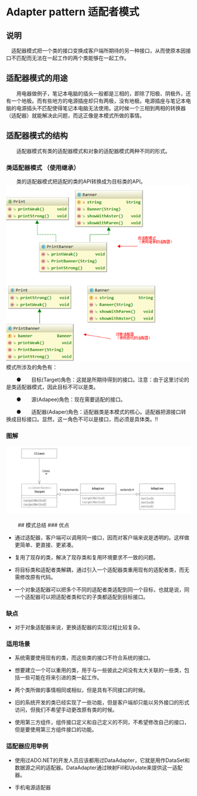 # Adapter pattern 适配者模式

## 说明
　适配器模式把一个类的接口变换成客户端所期待的另一种接口，从而使原本因接口不匹配而无法在一起工作的两个类能够在一起工作。

## 适配器模式的用途
　　用电器做例子，笔记本电脑的插头一般都是三相的，即除了阳极、阴极外，还有一个地极。而有些地方的电源插座却只有两极，没有地极。电源插座与笔记本电脑的电源插头不匹配使得笔记本电脑无法使用。这时候一个三相到两相的转换器（适配器）就能解决此问题，而这正像是本模式所做的事情。

## 适配器模式的结构
　　适配器模式有类的适配器模式和对象的适配器模式两种不同的形式。

### 类适配器模式 （使用继承）
　　类的适配器模式把适配的类的API转换成为目标类的API。
![image](https://github.com/Tojian/Design_pattern_Java/blob/master/adapterPattern/src/main/resources/Templates/images/1515335420(1).jpg)
　　模式所涉及的角色有：

　　●　　目标(Target)角色：这就是所期待得到的接口。注意：由于这里讨论的是类适配器模式，因此目标不可以是类。

　　●　　源(Adapee)角色：现在需要适配的接口。

　　●　　适配器(Adaper)角色：适配器类是本模式的核心。适配器把源接口转换成目标接口。显然，这一角色不可以是接口，而必须是具体类。!!
　　
### 图解
<div align="center"> <img src="../images//adpater1.png" width=""/> </div><br>
　　
## 模式总结
### 优点

* 通过适配器，客户端可以调用同一接口，因而对客户端来说是透明的。这样做更简单、更直接、更紧凑。

* 复用了现存的类，解决了现存类和复用环境要求不一致的问题。

* 将目标类和适配者类解耦，通过引入一个适配器类重用现有的适配者类，而无需修改原有代码。

* 一个对象适配器可以把多个不同的适配者类适配到同一个目标，也就是说，同一个适配器可以把适配者类和它的子类都适配到目标接口。

### 缺点

* 对于对象适配器来说，更换适配器的实现过程比较复杂。

### 适用场景

* 系统需要使用现有的类，而这些类的接口不符合系统的接口。

* 想要建立一个可以重用的类，用于与一些彼此之间没有太大关联的一些类，包括一些可能在将来引进的类一起工作。

* 两个类所做的事情相同或相似，但是具有不同接口的时候。

* 旧的系统开发的类已经实现了一些功能，但是客户端却只能以另外接口的形式访问，但我们不希望手动更改原有类的时候。

* 使用第三方组件，组件接口定义和自己定义的不同，不希望修改自己的接口，但是要使用第三方组件接口的功能。

### 适配器应用举例

* 使用过ADO.NET的开发人员应该都用过DataAdapter，它就是用作DataSet和数据源之间的适配器。DataAdapter通过映射Fill和Update来提供这一适配器。

* 手机电源适配器
